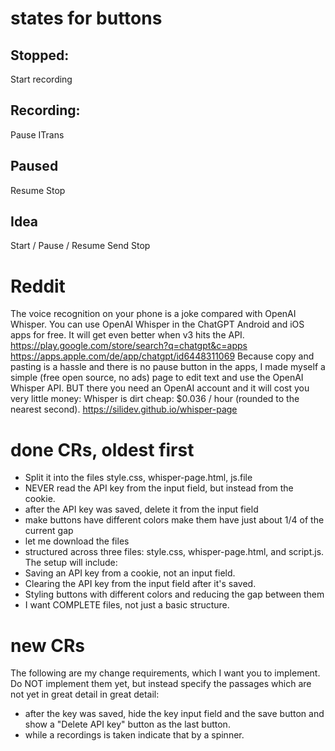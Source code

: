 # states for buttons
## Stopped:
Start recording
## Recording:
Pause
ITrans
## Paused
Resume
Stop
## Idea
Start / Pause / Resume
Send
Stop


# Reddit
The voice recognition on your phone is a joke compared with OpenAI Whisper. You can use OpenAI Whisper in the ChatGPT Android and iOS apps for free. It will get even better when v3 hits the API. https://play.google.com/store/search?q=chatgpt&c=apps https://apps.apple.com/de/app/chatgpt/id6448311069
Because copy and pasting is a hassle and there is no pause button in the apps, I made myself a simple (free open source, no ads) page to edit text and use the OpenAI Whisper API. BUT there you need an OpenAI account and it will cost you very little money: Whisper is dirt cheap: $0.036 / hour (rounded to the nearest second).
https://silidev.github.io/whisper-page

# done CRs, oldest first
- Split it into the files style.css, whisper-page.html, js.file
- NEVER read the API key from the input field, but instead from the cookie.
- after the API key was saved, delete it from the input field
- make buttons have different colors make them have just about 1/4 of the current gap
- let me download the files
- structured across three files: style.css, whisper-page.html, and script.js. The setup will include:
- Saving an API key from a cookie, not an input field.
- Clearing the API key from the input field after it's saved.
- Styling buttons with different colors and reducing the gap between them
- I want COMPLETE files, not just a basic structure.

# new CRs
The following are my change requirements, which I want you to implement. Do NOT implement them yet, but instead specify the passages which are not yet in great detail in great detail:
- after the key was saved, hide the key input field and the save button and show a "Delete API key" button as the last button.
- while a recordings is taken indicate that by a spinner.
